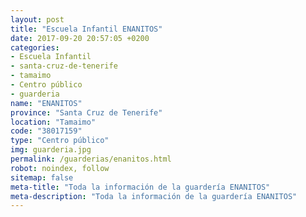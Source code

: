 ```yaml
---
layout: post
title: "Escuela Infantil ENANITOS"
date: 2017-09-20 20:57:05 +0200
categories:
- Escuela Infantil
- santa-cruz-de-tenerife
- tamaimo
- Centro público
- guarderia
name: "ENANITOS"
province: "Santa Cruz de Tenerife"
location: "Tamaimo"
code: "38017159"
type: "Centro público"
img: guarderia.jpg
permalink: /guarderias/enanitos.html
robot: noindex, follow
sitemap: false
meta-title: "Toda la información de la guardería ENANITOS"
meta-description: "Toda la información de la guardería ENANITOS"
---
```

